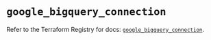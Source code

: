 # `google_bigquery_connection`

Refer to the Terraform Registry for docs: [`google_bigquery_connection`](https://registry.terraform.io/providers/hashicorp/google/6.47.0/docs/resources/bigquery_connection).
